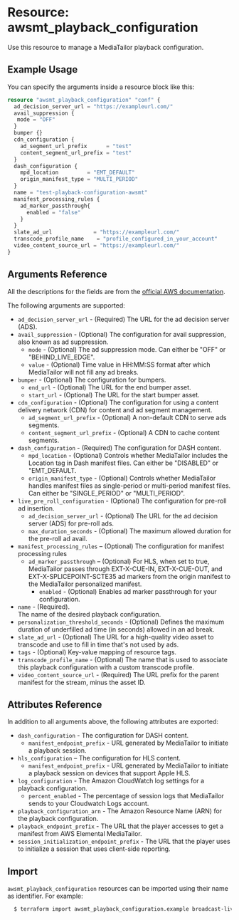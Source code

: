 # Resource: awsmt_playback_configuration

Use this resource to manage a MediaTailor playback configuration.

## Example Usage
You can specify the arguments inside a resource block like this:
```terraform
resource "awsmt_playback_configuration" "conf" {
  ad_decision_server_url = "https://exampleurl.com/"
  avail_suppression {
   mode = "OFF"
  }
  bumper {}
  cdn_configuration {
    ad_segment_url_prefix      = "test"
    content_segment_url_prefix = "test"
  }
  dash_configuration {
    mpd_location         = "EMT_DEFAULT"
    origin_manifest_type = "MULTI_PERIOD"
  }
  name = "test-playback-configuration-awsmt"
  manifest_processing_rules {
    ad_marker_passthrough{
      enabled = "false"
    }
  }
  slate_ad_url             = "https://exampleurl.com/"
  transcode_profile_name    = "profile_configured_in_your_account"
  video_content_source_url = "https://exampleurl.com/"
}
```

## Arguments Reference
All the descriptions for the fields are from the [official AWS documentation](https://docs.aws.amazon.com/sdk-for-go/api/service/mediatailor/#MediaTailor.PutPlaybackConfiguration).

The following arguments are supported:
* `ad_decision_server_url` - (Required) The URL for the ad decision server (ADS).
* `avail_suppression` - (Optional) The configuration for avail suppression, also known as ad suppression.
  * `mode` - (Optional) The ad suppression mode. Can either be "OFF" or "BEHIND_LIVE_EDGE".
  * `value` - (Optional) Time value in HH:MM:SS format after which MediaTailor will not fill any ad breaks.
* `bumper` - (Optional) The configuration for bumpers.
  * `end_url` - (Optional) The URL for the end bumper asset.
  * `start_url` - (Optional) The URL for the start bumper asset.
* `cdn_configuration` - (Optional) The configuration for using a content delivery network (CDN) for content and ad segment management.
  * `ad_segment_url_prefix` - (Optional) A non-default CDN to serve ads segments.
  * `content_segment_url_prefix` - (Optional) A CDN to cache content segments.
* `dash_configuration` - (Required) The configuration for DASH content.
  * `mpd_location` - (Optional) Controls whether MediaTailor includes the Location tag in Dash manifest files. Can either be "DISABLED" or "EMT_DEFAULT.
  * `origin_manifest_type` - (Optional) Controls whether MediaTailor handles manifest files as single-period or multi-period manifest files. Can either be "SINGLE_PERIOD" or "MULTI_PERIOD".
* `live_pre_roll_configuration` - (Optional) The configuration for pre-roll ad insertion.
  * `ad_decision_server_url` - (Optional) The URL for the ad decision server (ADS) for pre-roll ads.
  * `max_duration_seconds` - (Optional) The maximum allowed duration for the pre-roll ad avail.
* `manifest_processing_rules` – (Optional) The configuration for manifest processing rules
  * `ad_marker_passthrough` – (Optional) For HLS, when set to true, MediaTailor passes through EXT-X-CUE-IN, EXT-X-CUE-OUT, and EXT-X-SPLICEPOINT-SCTE35 ad markers from the origin manifest to the MediaTailor personalized manifest.
    * `enabled` - (Optional) Enables ad marker passthrough for your configuration.
* `name` - (Required). <br/>The name of the desired playback configuration.
* `personalization_threshold_seconds` - (Optional) Defines the maximum duration of underfilled ad time (in seconds) allowed in an ad break.
* `slate_ad_url` - (Optional) The URL for a high-quality video asset to transcode and use to fill in time that's not used by ads.
* `tags` - (Optional) Key-value mapping of resource tags.
* `transcode_profile_name` - (Optional) The name that is used to associate this playback configuration with a custom transcode profile.
* `video_content_source_url` - (Required) The URL prefix for the parent manifest for the stream, minus the asset ID.

## Attributes Reference
In addition to all arguments above, the following attributes are exported:

* `dash_configuration` -  The configuration for DASH content.
  * `manifest_endpoint_prefix` - URL generated by MediaTailor to initiate a playback session.
* `hls_configuration` – The configuration for HLS content.
  * `manifest_endpoint_prefix` - URL generated by MediaTailor to initiate a playback session on devices that support Apple HLS.
* `log_configuration` - The Amazon CloudWatch log settings for a playback configuration.
  * `percent_enabled` - The percentage of session logs that MediaTailor sends to your Cloudwatch Logs account.
* `playback_configuration_arn` - The Amazon Resource Name (ARN) for the playback configuration.
* `playback_endpoint_prefix` - The URL that the player accesses to get a manifest from AWS Elemental MediaTailor.
* `session_initialization_endpoint_prefix` - The URL that the player uses to initialize a session that uses client-side reporting.

## Import

`awsmt_playback_configuration` resources can be imported using their name as identifier. For example:
```sh
  $ terraform import awsmt_playback_configuration.example broadcast-live-stream
```